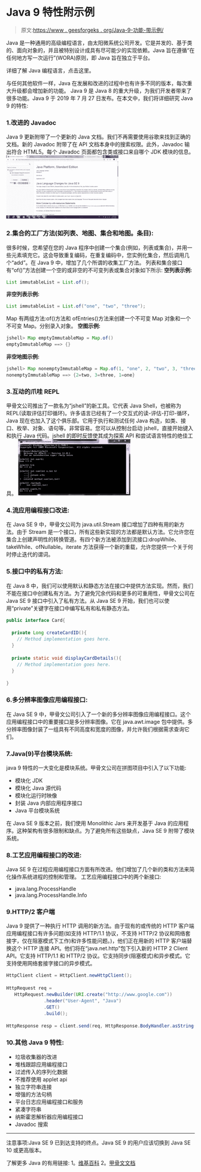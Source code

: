 # Java 9 特性附示例

> 原文:[https://www . geesforgeks . org/Java-9-功能-带示例/](https://www.geeksforgeeks.org/java-9-features-with-examples/)

Java 是一种通用的高级编程语言，由太阳微系统公司开发。它是并发的、基于类的、面向对象的，并且被特别设计成具有尽可能少的实现依赖。Java 旨在遵循“在任何地方写一次运行”(WORA)原则，即 Java 旨在独立于平台。

详细了解 Java 编程语言，点击这里。

与任何其他软件一样，Java 在发展和改进的过程中也有许多不同的版本，每次重大升级都会增加新的功能。
Java 9 是 Java 8 的重大升级，为我们开发者带来了很多功能。Java 9 于 2019 年 7 月 27 日发布。在本文中，我们将详细研究 Java 9 的特性:

### 1.改进的 Javadoc

Java 9 更新附带了一个更新的 Java 文档。我们不再需要使用谷歌来找到正确的文档。新的 Javadoc 附带了在 API 文档本身中的搜索权限。此外，Javadoc 输出符合 HTML5。每个 Javadoc 页面都包含类或接口来自哪个 JDK 模块的信息。
![](img/09d8729f8509698c0978ba4c36a66282.png)

### 2.集合的工厂方法(如列表、地图、集合和地图。条目):

很多时候，您希望在您的 Java 程序中创建一个集合(例如，列表或集合)，并用一些元素填充它。这会导致重复编码，在重复编码中，您实例化集合，然后调用几个“add”。在 Java 9 中，增加了几个所谓的收集工厂方法。
列表和集合接口有“of()”方法创建一个空的或非空的不可变列表或集合对象如下所示:
**空列表示例:**

```java
List immutableList = List.of();

```

**非空列表示例:**

```java
List immutableList = List.of("one", "two", "three");

```

Map 有两组方法:of()方法和 ofEntries()方法来创建一个不可变 Map 对象和一个不可变 Map。分别录入对象。
**空图示例:**

```java
jshell> Map emptyImmutableMap = Map.of()
emptyImmutableMap ==> {}

```

**非空地图示例:**

```java
jshell> Map nonemptyImmutableMap = Map.of(1, "one", 2, "two", 3, "three")
nonemptyImmutableMap ==> {2=two, 3=three, 1=one}

```

### 3.互动的爪哇 REPL

甲骨文公司推出了一款名为“jshell”的新工具。它代表 Java Shell，也被称为 REPL(读取评估打印循环)。许多语言已经有了一个交互式的读-评估-打印-循环，Java 现在也加入了这个俱乐部。它用于执行和测试任何 Java 构造，如类、接口、枚举、对象、语句等。非常容易。您可以从控制台启动 jshell，直接开始键入和执行 Java 代码。jshell 的即时反馈使其成为探索 API 和尝试语言特性的绝佳工具。
![](img/2009640f02328154ab83a2ddf6b2ad2f.png)

### 4.流应用编程接口改进:

在 Java SE 9 中，甲骨文公司为 java.util.Stream 接口增加了四种有用的新方法。由于 Stream 是一个接口，所有这些新实现的方法都是默认方法。它允许您在集合上创建声明性的转换管道。有四个新方法被添加到流接口:dropWhile、takeWhile、ofNullable。iterate 方法获得一个新的重载，允许您提供一个关于何时停止迭代的谓词。

### 5.接口中的私有方法:

在 Java 8 中，我们可以使用默认和静态方法在接口中提供方法实现。然而，我们不能在接口中创建私有方法。为了避免冗余代码和更多的可重用性，甲骨文公司在 Java SE 9 接口中引入了私有方法。从 Java SE 9 开始，我们也可以使用“private”关键字在接口中编写私有和私有静态方法。

```java
public interface Card{

  private Long createCardID(){
    // Method implementation goes here.
  }

  private static void displayCardDetails(){
    // Method implementation goes here.
  }

}

```

### 6.多分辨率图像应用编程接口:

在 Java SE 9 中，甲骨文公司引入了一个新的多分辨率图像应用编程接口。这个应用编程接口中的重要接口是多分辨率图像。它在 java.awt.image 包中提供。多分辨率图像封装了一组具有不同高度和宽度的图像，并允许我们根据需求查询它们。

### 7.Java(9)平台模块系统:

java 9 特性的一大变化是模块系统。甲骨文公司在拼图项目中引入了以下功能:

*   模块化 JDK
*   模块化 Java 源代码
*   模块化运行时映像
*   封装 Java 内部应用程序接口
*   Java 平台模块系统

在 Java SE 9 版本之前，我们使用 Monolithic Jars 来开发基于 Java 的应用程序。这种架构有很多限制和缺点。为了避免所有这些缺点，Java SE 9 附带了模块系统。

### 8.工艺应用编程接口的改进:

Java SE 9 在过程应用编程接口方面有所改进。他们增加了几个新的类和方法来简化操作系统进程的控制和管理。
工艺应用编程接口中的两个新接口:

*   java.lang.ProcessHandle
*   java.lang.ProcessHandle.Info

### 9.HTTP/2 客户端

Java 9 提供了一种执行 HTTP 调用的新方法。由于现有的或传统的 HTTP 客户端应用编程接口有许多问题(如支持 HTTP/1.1 协议，不支持 HTTP/2 协议和网络套接字，仅在阻塞模式下工作)和许多性能问题。)，他们正在用新的 HTTP 客户端替换这个 HTTP 连接 API。他们将在“java.net.http”包下引入新的 HTTP 2 Client API。它支持 HTTP/1.1 和 HTTP/2 协议。它支持同步(阻塞模式)和异步模式。它支持使用网络套接字接口的异步模式。

```java
HttpClient client = HttpClient.newHttpClient();

HttpRequest req =
   HttpRequest.newBuilder(URI.create("http://www.google.com"))
              .header("User-Agent", "Java")
              .GET()
              .build();

HttpResponse resp = client.send(req, HttpResponse.BodyHandler.asString());

```

### 10.其他 Java 9 特性:

*   垃圾收集器的改进
*   堆栈跟踪应用编程接口
*   过滤传入的序列化数据
*   不推荐使用 applet api
*   独立字符串连接
*   增强的方法句柄
*   平台日志应用编程接口和服务
*   紧凑字符串
*   纳斯霍恩解析器应用编程接口
*   Javadoc 搜索

_ _ _ _ _ _ _ _ _ _ _ _ _ _ _ _ _ _ _ _ _ _ _ _ _ _ _ _ _ _ _ _ _ _ _ _ _ _ _ _ _ _ _ _ _ _ _ _ _ _ _ _ _ _ _ _ _ _ _ _ _ _ _ _ _ _ _ _ _ _ _ _ _ _ _ _ _ _ _ _ _ _ _ _ _ _ _ _ _ _ _ _ _ _ _ _ _ _ _ _
注意事项:Java SE 9 已到达支持的终点。Java SE 9 的用户应该切换到 Java SE 10 或更高版本。

了解更多 Java 的有用链接:
1。[维基百科](https://en.wikipedia.org/wiki/Java_version_history#Java_9)
2。[甲骨文文档](https://docs.oracle.com/javase/9/whatsnew/toc.htm#JSNEW-GUID-C23AFD78-C777-460B-8ACE-58BE5EA681F6)